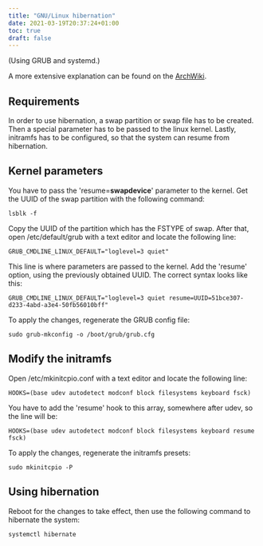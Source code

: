```yaml
---
title: "GNU/Linux hibernation"
date: 2021-03-19T20:37:24+01:00
toc: true
draft: false
---
```


(Using GRUB and systemd.)

A more extensive explanation can be found on the [ArchWiki](https://wiki.archlinux.org/index.php/Power_management/Suspend_and_hibernate).

## Requirements

In order to use hibernation, a swap partition or swap file has to be created. Then a special parameter has to be passed to the linux kernel. Lastly, initramfs has to be configured, so that the system can resume from hibernation.

## Kernel parameters

You have to pass the 'resume=**swapdevice**' parameter to the kernel. Get the UUID of the swap partition with the following command:
```terminal
lsblk -f
```

Copy the UUID of the partition which has the FSTYPE of swap. After that, open /etc/default/grub with a text editor and locate the following line:
```text
GRUB_CMDLINE_LINUX_DEFAULT="loglevel=3 quiet"
```

This line is where parameters are passed to the kernel. Add the 'resume' option, using the previously obtained UUID. The correct syntax looks like this:
```text
GRUB_CMDLINE_LINUX_DEFAULT="loglevel=3 quiet resume=UUID=51bce307-d233-4abd-a3e4-50fb56010bff"
```

To apply the changes, regenerate the GRUB config file:
```terminal
sudo grub-mkconfig -o /boot/grub/grub.cfg
```

## Modify the initramfs

Open /etc/mkinitcpio.conf with a text editor and locate the following line:
```text
HOOKS=(base udev autodetect modconf block filesystems keyboard fsck)
```

You have to add the 'resume' hook to this array, somewhere after udev, so the line will be:
```text
HOOKS=(base udev autodetect modconf block filesystems keyboard resume fsck)
```

To apply the changes, regenerate the initramfs presets:
```terminal
sudo mkinitcpio -P
```

## Using hibernation

Reboot for the changes to take effect, then use the following command to hibernate the system:

```terminal
systemctl hibernate
```
